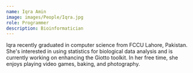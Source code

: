 ```yaml
---
name: Iqra Amin
image: images/People/Iqra.jpg
role: Programmer
description: Bioinformatician
---
```


Iqra recently graduated in computer science from FCCU Lahore, Pakistan. She's interested in using statistics for biological data analysis and is currently working on enhancing the Giotto toolkit. In her free time, she enjoys playing video games, baking, and photography.
